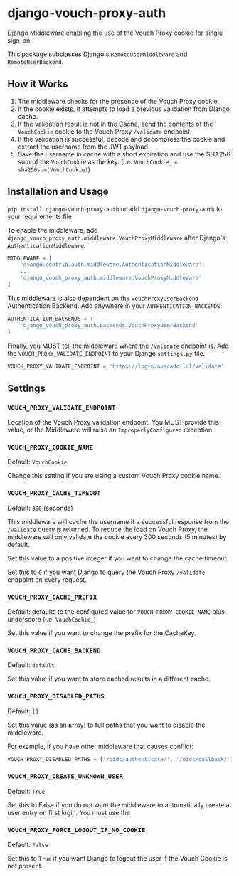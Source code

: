 # django-vouch-proxy-auth
Django Middleware enabling the use of the Vouch Proxy cookie for single sign-on.

This package subclasses Django's `RemoteUserMiddleware` and `RemoteUserBackend`.

## How it Works

1. The middleware checks for the presence of the Vouch Proxy cookie.
2. If the cookie exists, it attempts to load a previous validation from Django cache.
3. If the validation result is not in the Cache, send the contents of the `VouchCookie` cookie to the Vouch Proxy `/validate` endpoint.
4. If the validation is successful, decode and decompress the cookie and extract the username from the JWT payload.
5. Save the username in cache with a short expiration and use the SHA256 sum of the `VouchCookie` as the key. (i.e. `VouchCookie_` + `sha256sum(VouchCookie)`)

## Installation and Usage 

`pip install django-vouch-proxy-auth` or add `django-vouch-proxy-auth` to your requirements file.

To enable the middleware, add `django_vouch_proxy_auth.middleware.VouchProxyMiddleware` after Django's `AuthenticationMiddleware`.

```python
MIDDLEWARE = [
    'django.contrib.auth.middleware.AuthenticationMiddleware',
    ...
    'django_vouch_proxy_auth.middleware.VouchProxyMiddleware'
]
```

This middleware is also dependent on the `VouchProxyUserBackend` Authentication Backend. Add anywhere in your `AUTHENTICATION_BACKENDS`.

```python
AUTHENTICATION_BACKENDS = (
    'django_vouch_proxy_auth.backends.VouchProxyUserBackend'
)
```

Finally, you MUST tell the middleware where the `/validate` endpoint is. Add the `VOUCH_PROXY_VALIDATE_ENDPOINT` to your Django `settings.py` file.

```python
VOUCH_PROXY_VALIDATE_ENDPOINT = 'https://login.avacado.lol/validate'
```

## Settings
### `VOUCH_PROXY_VALIDATE_ENDPOINT`
Location of the Vouch Proxy validation endpoint. You MUST provide this value, or the Middleware will raise an `ImproperlyConfigured` exception.

### `VOUCH_PROXY_COOKIE_NAME`
Default: `VouchCookie`

Change this setting if you are using a custom Vouch Proxy cookie name.

### `VOUCH_PROXY_CACHE_TIMEOUT`
Default: `300` (seconds)

This middleware will cache the username if a successful response from the `/validate` query is returned. To reduce the load on Vouch Proxy, the middleware will only validate the cookie every 300 seconds (5 minutes) by default.

Set this value to a positive integer if you want to change the cache timeout.

Set this to `0` if you want Django to query the Vouch Proxy `/validate` endpoint on every request.

### `VOUCH_PROXY_CACHE_PREFIX`
Default: defaults to the configured value for `VOUCH_PROXY_COOKIE_NAME` plus underscore (i.e. `VouchCookie_`)

Set this value if you want to change the prefix for the CacheKey.

### `VOUCH_PROXY_CACHE_BACKEND`
Default: `default`

Set this value if you want to store cached results in a different cache.

### `VOUCH_PROXY_DISABLED_PATHS`
Default: `[]`

Set this value (as an array) to full paths that you want to disable the middleware. 

For example, if you have other middleware that causes conflict:
```python
VOUCH_PROXY_DISABLED_PATHS = ['/oidc/authenticate/', '/oidc/callback/']
```

### `VOUCH_PROXY_CREATE_UNKNOWN_USER`
Default: `True`

Set this to False if you do not want the middleware to automatically create a user entry on first login. You must use the

### `VOUCH_PROXY_FORCE_LOGOUT_IF_NO_COOKIE`
Default: `False`

Set this to `True` if you want Django to logout the user if the Vouch Cookie is not present.